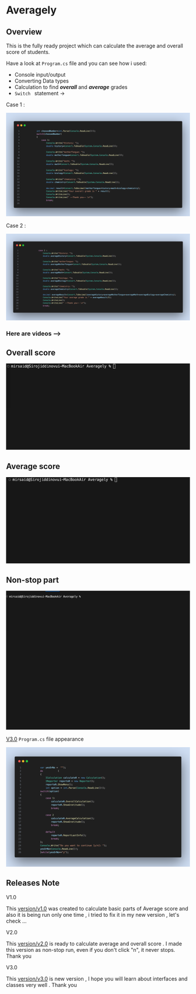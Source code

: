 # Averagely

## Overview 

This is the fully ready project which can calculate the average and overall score of students.

Have a look at `Program.cs` file and you can see how i used:

 * Console input/output
 * Converting Data types
 * Calculation to find ***overall*** and ***average*** grades
 * ` Switch  ` statement ->

 Case 1 :

 ![](./Assets/switch%20case%201)

 Case 2 :

 ![](./Assets/CASE%202)

 ### Here are videos --> 

## Overall score

 ![](./Assets/overall%20grade%20gif.gif)

 ## Average score

![](./Assets/average%20grade%20gif.gif)

## Non-stop part

![](./Assets/Nonnn.gif)

[V3.0](https://github.com/Mirsaid04/Averagely/tree/releases/v3.0) `Program.cs` file appearance 

![](./Assets/Programfile)

## Releases Note

V1.0

This [version/v1.0](https://github.com/Mirsaid04/Averagely/tree/releases/v1.0) was created to calculate basic parts of Average score and also it is being run only one time , i tried to fix it in my new version , let's check ...

V2.0 

This [version/v2.0](https://github.com/Mirsaid04/Averagely/tree/releases/v2.0) is ready to calculate average and overall score . I made this version as non-stop run, even if you  don't click "n", it never stops. Thank you

V3.0

This [version/v3.0](https://github.com/Mirsaid04/Averagely/tree/releases/v3.0) is new version , I hope you will learn about interfaces and classes very well . Thank you